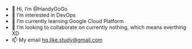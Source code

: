 - 👋 Hi, I’m @HandyGoGo
- 👀 I’m interested in DevOps
- 🌱 I’m currently learning Google Cloud Platform
- 💞️ I’m looking to collaborate on currently nothing, which means everthing XD
- 📫 My email hq.like.study@gmail.com

<!---
HandyGoGo/HandyGoGo is a ✨ special ✨ repository because its `README.md` (this file) appears on your GitHub profile.
You can click the Preview link to take a look at your changes.
--->
